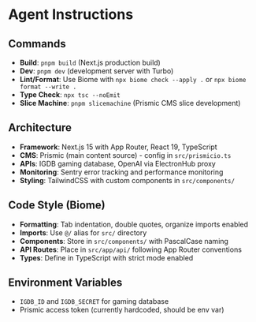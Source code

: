 # Agent Instructions

## Commands
- **Build**: `pnpm build` (Next.js production build)
- **Dev**: `pnpm dev` (development server with Turbo)
- **Lint/Format**: Use Biome with `npx biome check --apply .` or `npx biome format --write .`
- **Type Check**: `npx tsc --noEmit`
- **Slice Machine**: `pnpm slicemachine` (Prismic CMS slice development)

## Architecture
- **Framework**: Next.js 15 with App Router, React 19, TypeScript
- **CMS**: Prismic (main content source) - config in `src/prismicio.ts`
- **APIs**: IGDB gaming database, OpenAI via ElectronHub proxy
- **Monitoring**: Sentry error tracking and performance monitoring
- **Styling**: TailwindCSS with custom components in `src/components/`

## Code Style (Biome)
- **Formatting**: Tab indentation, double quotes, organize imports enabled
- **Imports**: Use `@/` alias for `src/` directory
- **Components**: Store in `src/components/` with PascalCase naming
- **API Routes**: Place in `src/app/api/` following App Router conventions
- **Types**: Define in TypeScript with strict mode enabled

## Environment Variables
- `IGDB_ID` and `IGDB_SECRET` for gaming database
- Prismic access token (currently hardcoded, should be env var)
